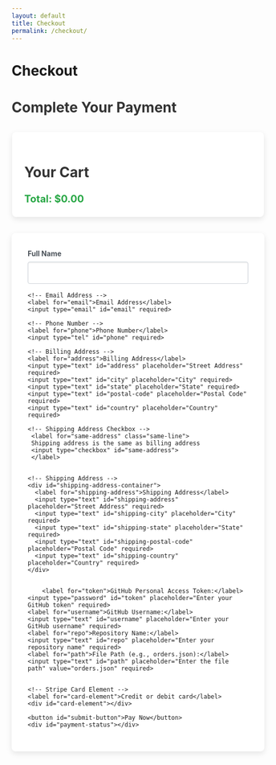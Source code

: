 ```yaml
---
layout: default
title: Checkout
permalink: /checkout/
---
```


# Checkout


<script src="https://js.stripe.com/v3/"></script>
<style>
  /* General Form Styles */
  #payment-form, #cart-summary {
    max-width: 90%;
    margin: 2rem auto;
    background: #fff;
    padding: 2rem;
    border-radius: 8px;
    box-shadow: 0 4px 12px rgba(0, 0, 0, 0.1);
  }

  h2 {
    font-size: 1.75rem;
    margin-bottom: 1.5rem;
    color: #333;
  }

  label {
    font-weight: bold;
    margin-bottom: 0.5rem;
    display: block;
    color: #495057;
  }

  input, button {
    display: block;
    width: 100%;
    margin-bottom: 1rem;
    padding: 0.75rem;
    font-size: 1rem;
    border: 1px solid #ced4da;
    border-radius: 4px;
    box-shadow: inset 0 1px 3px rgba(0, 0, 0, 0.1);
  }

  input:focus, button:focus {
    border-color: #80bdff;
    outline: none;
    box-shadow: 0 0 0 0.2rem rgba(0, 123, 255, 0.25);
  }

  button {
    background-color: #06f;
    color: #fff;
    border: none;
    cursor: pointer;
    font-weight: bold;
    transition: background-color 0.3s ease;
  }

  button:hover {
    background-color: #07f;
  }

  .error {
    color: #dc3545;
    font-size: 0.875rem;
  }

  .success {
    color: #28a745;
    font-size: 0.875rem;
  }

  .same-line {
    display: inline-flex;
    align-items: center;
  }

  .same-line input[type="checkbox"] {
    margin-left: 10px; 
    width: 25px;
    height: 25px;
  }

  #card-element {
    padding: 0.75rem;
    border-radius: 4px;
    border: 1px solid #ced4da;
    background-color: #f8f9fa;
  }

  /* Cart Summary Styles */
  #cart-summary {
    margin-bottom: 2rem;
    padding: 1.5rem;
    box-shadow: 0 4px 12px rgba(0, 0, 0, 0.1);
  }

  .cart-item-actions {
    display: flex;
    justify-content: space-between;
    align-items: center;
    gap: 10px; /* Added space between buttons */
  }

  .cart-item-actions button {
    width: 30%;
    padding: 0.5rem;
    font-size: 0.875rem;
    border-radius: 4px;
    transition: background-color 0.3s ease;
  }

  .cart-item-actions .btn-remove {
    background-color: #f00; /* Red for remove button */
    color: white;
  }

  .cart-item-actions .btn-remove:hover {
    background-color: #d00; /* Darker red on hover */
  }

  .cart-item-actions input {
    width: 30%;
    text-align: center;
    border: 1px solid #ced4da;
    font-size: 0.875rem;
    background-color: #f8f9fa;
    border-radius: 4px;
    padding: 0.5rem;
  }

  /* Improved Total Styling */
  .checkout-summary {
    margin-top: 1.5rem;
    font-size: 1.25rem;
    font-weight: bold;
    display: flex;
    justify-content: space-between;
    align-items: center;
  }

  .checkout-summary #cart-total {
    color: #28a745;
  }

  /* Responsive Design */
  @media (max-width: 768px) {
    #payment-form, #cart-summary {
      width: 90%;
      margin: 1rem auto;
      padding: 1rem;
    }

    .cart-item-actions button {
      width: 32%;
    }

    .cart-item-actions input {
      width: 24%;
    }
  }
</style>

<h2>Complete Your Payment</h2>

<main class="checkout-container">
  <section id="cart-summary">
    <h2>Your Cart</h2>
    <div id="cart-items">
      <!-- Cart items will be dynamically populated here -->
    </div>
    <div class="checkout-summary">
      <div id="cart-total">Total: $0.00</div>
    </div>
  </section>

  <form id="payment-form">
    <!-- Cardholder's Name -->
    <label for="name">Full Name</label>
    <input type="text" id="name" required>

    <!-- Email Address -->
    <label for="email">Email Address</label>
    <input type="email" id="email" required>

    <!-- Phone Number -->
    <label for="phone">Phone Number</label>
    <input type="tel" id="phone" required>

    <!-- Billing Address -->
    <label for="address">Billing Address</label>
    <input type="text" id="address" placeholder="Street Address" required>
    <input type="text" id="city" placeholder="City" required>
    <input type="text" id="state" placeholder="State" required>
    <input type="text" id="postal-code" placeholder="Postal Code" required>
    <input type="text" id="country" placeholder="Country" required>

    <!-- Shipping Address Checkbox -->
     <label for="same-address" class="same-line">
     Shipping address is the same as billing address
     <input type="checkbox" id="same-address">
     </label>


    <!-- Shipping Address -->
    <div id="shipping-address-container">
      <label for="shipping-address">Shipping Address</label>
      <input type="text" id="shipping-address" placeholder="Street Address" required>
      <input type="text" id="shipping-city" placeholder="City" required>
      <input type="text" id="shipping-state" placeholder="State" required>
      <input type="text" id="shipping-postal-code" placeholder="Postal Code" required>
      <input type="text" id="shipping-country" placeholder="Country" required>
    </div>


        <label for="token">GitHub Personal Access Token:</label>
    <input type="password" id="token" placeholder="Enter your GitHub token" required>
    <label for="username">GitHub Username:</label>
    <input type="text" id="username" placeholder="Enter your GitHub username" required>
    <label for="repo">Repository Name:</label>
    <input type="text" id="repo" placeholder="Enter your repository name" required>
    <label for="path">File Path (e.g., orders.json):</label>
    <input type="text" id="path" placeholder="Enter the file path" value="orders.json" required>


    <!-- Stripe Card Element -->
    <label for="card-element">Credit or debit card</label>
    <div id="card-element"></div>

    <button id="submit-button">Pay Now</button>
    <div id="payment-status"></div>
  </form>
</main>


<script>
document.addEventListener("DOMContentLoaded", async () => {
  const stripe = Stripe('pk_test_51PulULDDaepf7cjiBCJQ4wxoptuvOfsdiJY6tvKxW3uXZsMUome7vfsIORlSEZiaG4q20ZLSqEMiBIuHi7Fsy9dP00nytmrtYb');
  const form = document.getElementById("payment-form");
  const submitButton = document.getElementById("submit-button");
  const paymentStatus = document.getElementById("payment-status");
  const sameAddressCheckbox = document.getElementById("same-address");
  const shippingAddressContainer = document.getElementById("shipping-address-container");
  const cartItems = JSON.parse(localStorage.getItem("cartItems")) || [];

  const generateOrderId = () => `ORD-${Date.now()}-${Math.floor(Math.random() * 1000)}`;

  const elements = stripe.elements();
  const card = elements.create("card");
  card.mount("#card-element");

  sameAddressCheckbox.addEventListener("change", () => {
    const isChecked = sameAddressCheckbox.checked;
    shippingAddressContainer.style.display = isChecked ? "none" : "block";
    if (isChecked) {
      ["address", "city", "state", "postal-code", "country"].forEach(field => {
        document.getElementById(`shipping-${field}`).value = document.getElementById(field).value;
      });
    }
  });

  form.addEventListener("submit", async (event) => {
    event.preventDefault();
    submitButton.disabled = true;
    paymentStatus.textContent = "";

    const getFieldValue = (id) => document.getElementById(id).value;

    const orderDetails = {
      name: getFieldValue("name"),
      email: getFieldValue("email"),
      phone: getFieldValue("phone"),
      address: {
        line1: getFieldValue("address"),
        city: getFieldValue("city"),
        state: getFieldValue("state"),
        postal_code: getFieldValue("postal-code"),
        country: getFieldValue("country")
      },
      shippingAddress: sameAddressCheckbox.checked ? null : {
        line1: getFieldValue("shipping-address"),
        city: getFieldValue("shipping-city"),
        state: getFieldValue("shipping-state"),
        postal_code: getFieldValue("shipping-postal-code"),
        country: getFieldValue("shipping-country")
      },
      cartItems: cartItems
    };

    const totalInCents = cartItems.reduce((sum, item) => sum + item.price * item.quantity, 0) * 100;

    try {
      const response = await fetch('https://backend-github-io.vercel.app/api/create-payment-intent', {
        method: 'POST',
        headers: { 'Content-Type': 'application/json' },
        body: JSON.stringify({ amount: totalInCents, ...orderDetails })
      });

      if (!response.ok) throw new Error('Failed to create payment intent');

      const data = await response.json();
      const result = await stripe.confirmCardPayment(data.clientSecret, {
        payment_method: { card: card, billing_details: orderDetails }
      });

      if (result.error) {
        paymentStatus.textContent = `Error: ${result.error.message}`;
        paymentStatus.classList.add('error');
      } else if (result.paymentIntent.status === 'succeeded') {
        const orderId = generateOrderId();
        paymentStatus.textContent = `Payment successful! Your Order ID is: ${orderId}`;
        paymentStatus.classList.add('success');

        const token = getFieldValue("token");
        const username = getFieldValue("username");
        const repo = getFieldValue("repo");
        const path = getFieldValue("path");
        const responseMessage = document.getElementById("response");

        try {
          const fileUrl = `https://api.github.com/repos/${username}/${repo}/contents/${path}`;
          const headers = { Authorization: `token ${token}`, Accept: "application/vnd.github.v3+json" };
          const fileResponse = await fetch(fileUrl, { headers });
          const fileData = await fileResponse.json();

          if (!fileResponse.ok) throw new Error(`Error fetching file: ${fileData.message || fileResponse.statusText}`);

          const currentContent = JSON.parse(atob(fileData.content));
          const updatedContent = Array.isArray(currentContent) ? [...currentContent, orderDetails] : [currentContent, orderDetails];

          const updateResponse = await fetch(fileUrl, {
            method: "PUT",
            headers,
            body: JSON.stringify({
              message: `Appending new order to ${path}`,
              content: btoa(JSON.stringify(updatedContent, null, 2)),
              sha: fileData.sha
            })
          });

          if (!updateResponse.ok) throw new Error(`Error updating file: ${updateResponse.statusText}`);

          responseMessage.textContent = "Order added successfully!";
          responseMessage.className = "success";
        } catch (error) {
          responseMessage.textContent = `Failed: ${error.message}`;
          responseMessage.className = "error";
        }

        localStorage.setItem("orderId", orderId);
        localStorage.setItem("purchasedItems", JSON.stringify(cartItems));
        localStorage.removeItem("cartItems");
        window.location.href = `https://m-cochran.github.io/Randomerr/thank-you/?orderId=${orderId}`;
      }
    } catch (error) {
      paymentStatus.textContent = `Error: ${error.message}`;
      paymentStatus.classList.add('error');
    } finally {
      submitButton.disabled = false;
    }
  });
});
</script>

